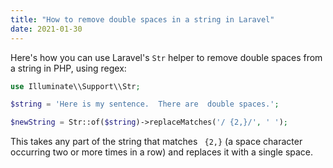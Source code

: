 ```yaml
---
title: "How to remove double spaces in a string in Laravel"
date: 2021-01-30
---
```

Here's how you can use Laravel's `Str` helper to remove double spaces from a string in PHP, using regex:

```php
use Illuminate\\Support\\Str;

$string = 'Here is my sentence.  There are  double spaces.';

$newString = Str::of($string)->replaceMatches('/ {2,}/', ' ');
```

This takes any part of the string that matches ` {2,}` (a space character occurring two or more times in a row) and replaces it with a single space.
